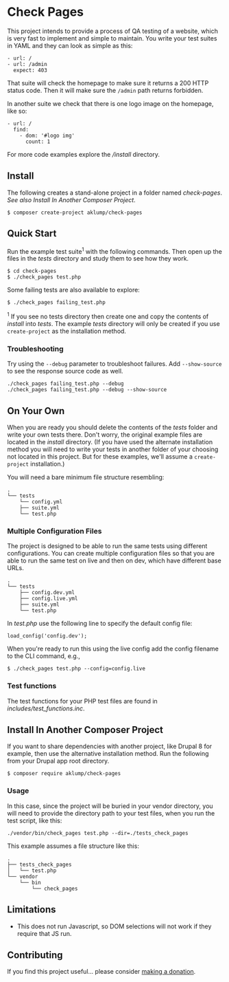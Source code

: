 # Check Pages

This project intends to provide a process of QA testing of a website, which is very fast to implement and simple to maintain.  You write your test suites in YAML and they can look as simple as this:

    - url: /
    - url: /admin
      expect: 403

That suite will check the homepage to make sure it returns a 200 HTTP status code.  Then it will make sure the `/admin` path returns forbidden.

In another suite we check that there is one logo image on the homepage, like so:

    - url: /
      find:
        - dom: '#logo img'
          count: 1

For more code examples explore the _/install_ directory.

## Install

The following creates a stand-alone project in a folder named _check-pages_.  _See also Install In Another Composer Project_.

    $ composer create-project aklump/check-pages

## Quick Start

Run the example test suite<sup>1</sup> with the following commands.  Then open up the files in the _tests_ directory and study them to see how they work.

    $ cd check-pages
    $ ./check_pages test.php

Some failing tests are also available to explore:

    $ ./check_pages failing_test.php
    
<sup>1</sup> If you see no tests directory then create one and copy the contents of _install_ into _tests_.  The example _tests_ directory will only be created if you use `create-project` as the installation method.
 
### Troubleshooting

Try using the `--debug` parameter to troubleshoot failures.  Add `--show-source` to see the response source code as well.

    ./check_pages failing_test.php --debug
    ./check_pages failing_test.php --debug --show-source  

## On Your Own

When you are ready you should delete the contents of the _tests_ folder and write your own tests there.  Don't worry, the original example files are located in the _install_ directory.  (If you have used the alternate installation method you will need to write your tests in another folder of your choosing not located in this project.  But for these examples, we'll assume a `create-project` installation.)

You will need a bare minimum file structure resembling:
    
    .
    └── tests
        └── config.yml
        ├── suite.yml
        └── test.php

### Multiple Configuration Files

The project is designed to be able to run the same tests using different configurations.  You can create multiple configuration files so that you are able to run the same test on live and then on dev, which have different base URLs. 

    .
    └── tests
        ├── config.dev.yml
        ├── config.live.yml
        ├── suite.yml
        └── test.php
    
In _test.php_ use the following line to specify the default config file:

    load_config('config.dev');

When you're ready to run this using the live config add the config filename to the CLI command, e.g.,

    $ ./check_pages test.php --config=config.live

### Test functions

The test functions for your PHP test files are found in _includes/test_functions.inc_.

## Install In Another Composer Project
If you want to share dependencies with another project, like Drupal 8 for example, then use the alternative installation method.  Run the following from your Drupal app root directory.

    $ composer require aklump/check-pages

### Usage

In this case, since the project will be buried in your vendor directory, you will need to provide the directory path to your test files, when you run the test script, like this:

    ./vendor/bin/check_pages test.php --dir=./tests_check_pages
    
This example assumes a file structure like this:

    .
    ├── tests_check_pages
    │   └── test.php
    └── vendor
        └── bin
            └── check_pages  
        
## Limitations

* This does not run Javascript, so DOM selections will not work if they require that JS run.
    
## Contributing

If you find this project useful... please consider [making a donation](https://www.paypal.com/cgi-bin/webscr?cmd=_s-xclick&hosted_button_id=4E5KZHDQCEUV8&item_name=Gratitude%20for%20aklump%2Fcheck-pages).
